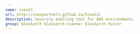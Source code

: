 ```yaml
---
name: scout2
url: http://isecpartners.github.io/Scout2/
description: Security auditing tool for AWS environments.
group: blackarch blackarch-scanner blackarch-fuzzer
---
```

